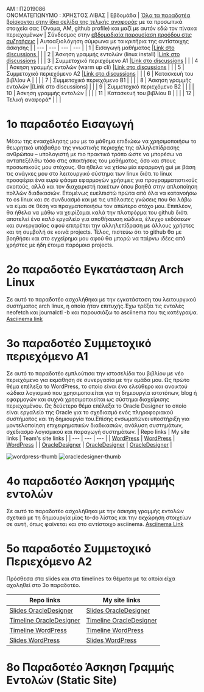 ΑΜ : Π2019086  
ΟΝΟΜΑΤΕΠΩΝΥΜΟ : ΧΡΗΣΤΟΣ ΛΙΒΑΣ 
| Εβδομάδα | [Όλα τα παραδοτέα βρίσκονται στην ίδια σελίδα της τελικής αναφοράς](https://courses-ionio.github.io/help/deliverables/) με τα προσωπικά στοιχεία σας (Όνομα, ΑΜ, github profile) και μαζί με αυτόν εδώ τον πίνακα περιεχομένων | Σύνδεσμος στην [εβδομαδιαία παρουσίαση προόδου στις συζητήσεις](https://github.com/courses-ionio/help/discussions/categories/show-and-tell) | Αυτοαξιολόγηση σύμφωνα με τα κριτήρια της αντίστοιχης άσκησης |
| --- | --- | --- | --- |
| 1 | Εισαγωγή μαθήματος |[Link στο discussions ](https://github.com/courses-ionio/help/discussions/941) | |
| 2 | Άσκηση γραμμής εντολών (linux install) |[Link στο discussions](https://github.com/courses-ionio/help/discussions/1754) | |
| 3 | Συμμετοχικό περιεχόμενο A1 |[Link στο discussions](https://github.com/courses-ionio/help/discussions/2100) | |
| 4 | Άσκηση γραμμής εντολών (warm up cli) |[Link στο discussions](https://github.com/courses-ionio/help/discussions/1757) | |
| 5 | Συμμετοχικό περιεχόμενο A2 |[Link στο discussions](https://github.com/courses-ionio/help/discussions/2101) | |
| 6 | Κατασκευή του βιβλίου Α | | |
| 7 | Συμμετοχικό περιεχόμενο B1 | | |
| 8 | Άσκηση γραμμής εντολών |[Link στο discussions] | |
| 9 | Συμμετοχικό περιεχόμενο B2 | | |
| 10 | Άσκηση γραμμής εντολών | | |
| 11 | Κατασκευή του βιβλίου Β | | |
| 12 | Τελική αναφορά* | | |


# 1ο παραδοτέο Εισαγωγή
    
Μέσω της ενασχόλησης μου με το μάθημα επιδιώκω να χρησιμοποιήσω το θεωρητικό υπόβαθρο της γνωστικής περιοχής της αλληλεπίδρασης ανθρώπου – υπολογιστή με πιο πρακτικό τρόπο ώστε να μπορέσω να ανταπεξέλθω τόσο στις απαιτήσεις του μαθήματος, όσο και στους προσωπικούς μου στόχους. Θα ήθελα να χτίσω μία εφαρμογή gui με βάση τις ανάγκες μου στο λειτουργικό σύστημα των linux διότι το linux προσφέρει ένα ευρύ φάσμα εφαρμογών χρήσιμες για προγραμματιστικούς σκοπούς, αλλά και τον διαχειριστή πακέτων όπου βοηθά στην απλοποίηση πολλών διαδικασιών. Επομένως ευελπιστώ πρώτα από όλα να κατανοήσω το os linux και σε συνδυασμό και με τις υπόλοιπες γνώσεις που θα λάβω να είμαι σε θέση να πραγματοποιήσω τον απώτερο στόχο μου. Επιπλέον, θα ήθελα να μάθω να χειρίζομαι καλά την πλατφόρμα του github διότι αποτελεί ένα καλό εργαλείο για αποθήκευση κώδικα, έλεγχο εκδόσεων και συνεργασίας αφού επιτρέπει την αλληλεπίδραση με άλλους χρήστες και τη συμβολή σε κοινά projects. Τέλος, πιστεύω ότι το github θα με βοηθήσει και στο εγχείρημα μου αφού θα μπορώ να παίρνω ιδέες από χρήστες με ήδη έτοιμα παρόμοια projects.


# 2ο παραδοτέο Εγκατάσταση Arch Linux 

Σε αυτό το παραδοτέο ασχολήθηκα με την εγκατάσταση του λειτουργικού συστήματος arch linux, η οποία ήταν επιτυχής.Έχω τρέξει τις εντολές neofetch και journalctl -b και παρουσιάζω το asciinema που τις κατέγραψα.
[Asciinema link](https://asciinema.org/a/lBneX346MXb0HLsDG6GSFy01C)

# 3ο παραδοτέο Συμμετοχικό περιεχόμενο Α1

Σε αυτό το παραδοτέο εμπλούτισα την ιστοσελίδα του βιβλίου με νέο περιεχόμενο για εκμάθηση σε συνεργασία με την ομάδα μου. Ως πρώτο θέμα επέλεξα το WordPress, το οποίο είναι ένα ελεύθερο και ανοικτού κώδικα λογισμικό που χρησιμοποιείται για τη δημιουργία ιστοτόπων, blog ή εφαρμογών και συχνά χρησιμοποιείται ως σύστημα διαχείρισης περιεχομένου. Ως δεύετερο θέμα επέλεξα το Oracle Designer το οποίο είναι εργαλείο της Oracle για το σχεδιασμό ενός πληροφοριακού συστήματος και τη δημιουργία του.Επίσης ενσωματώνει υποστήριξη για μοντελοποίηση επιχειρηματικών διαδικασιών, ανάλυση συστημάτων, σχεδιασμό λογισμικού και παραγωγή συστημάτων.
| Repo links | My site links | Team's site links |
| --- | --- | --- | 
| [WordPress](https://github.com/Chris-Livas/_gallery/blob/master/wordpress.md) | [WordPress](https://chrislivas.netlify.app/gallery/wordpress/) | [WordPress]() |
| [OracleDesigner](https://github.com/Chris-Livas/_gallery/blob/master/oracledesigner.md) | [OracleDesigner](https://chrislivas.netlify.app/gallery/oracledesigner/) | [OracleDesigner]() |

![wordpress-thumb](https://user-images.githubusercontent.com/72660624/212513751-54c2d422-827c-4b67-b199-20b4cbcc41fb.png)
![oracledesigner-thumb](https://user-images.githubusercontent.com/72660624/212514658-3699f902-a1d2-466e-a1bd-926a4807c819.jpeg)

# 4ο παραδοτέο Άσκηση γραμμής εντολών

Σε αυτό το παραδοτέο ασχολήθηκα με την άσκηση γραμμής εντολών σχετικά με τη δημιουργία μίας to-do λίστας και την εκχώρηση στοιχείων σε αυτή, όπως φαίνεται και στο αντίστοιχο asciinema.
[Asciinema Link](https://asciinema.org/a/K0IhV03dUlpLDmmQ3yTxrHsuq)

# 5ο παραδοτέο Συμμετοχικό Περιεχόμενο Α2

Πρόσθεσα στα slides και στα timelines τα θέματα με τα οποία είχα αχοληθεί στο 3ο παραδοτέο.

| Repo links | My site links |
| --- | --- |
|[Slides OracleDesigner](https://github.com/Chris-Livas/site/blob/master/_timeline/oracledesigner-timeline.md) | [Slides OracleDesigner](https://chrislivas.netlify.app/slides/oracledesigner-slide/) |
|[Timeline OracleDesigner](https://github.com/Chris-Livas/site/blob/master/_timeline/oracledesigner-timeline.md) | [Timeline OracleDesigner](https://chrislivas.netlify.app/timeline/oracledesigner-timeline/) |
|[Timeline WordPress](https://github.com/Chris-Livas/site/blob/master/_timeline/wordpress-timeline.md) | [Timeline WordPress](https://chrislivas.netlify.app/timeline/wordpress-timeline/) |
|[Slides WordPress](https://github.com/Chris-Livas/site/blob/master/_slides/Wordpress.md) | [Slides WordPress](https://chrislivas.netlify.app/slides/wordpress/) |

# 8ο Παραδοτέο Άσκηση Γραμμής Εντολών (Static Site) 

